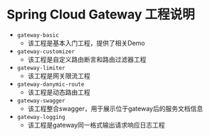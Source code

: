 # Spring Cloud Gateway 工程说明

- `gateway-basic`
  - 该工程是基本入门工程，提供了相关Demo
- `gateway-customizer`
  - 该工程是自定义路由断言和路由过滤器工程
- `gateway-limiter`
  - 该工程是网关限流工程
- `gateway-danymic-route`
  - 该工程是动态路由工程
- `gateway-swagger`
  - 该工程整合swagger，用于展示位于gateway后的服务文档信息
- `gateway-logging`
  - 该工程是gateway同一格式输出请求响应日志工程
